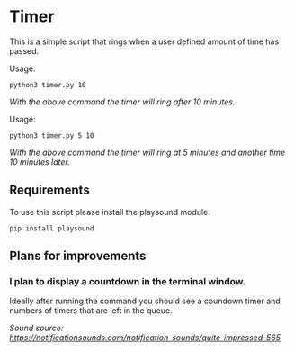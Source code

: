 # Timer

This is a simple script that rings when a user defined amount of time has passed.

Usage:

    python3 timer.py 10

*With the above command the timer will ring after 10 minutes.*

Usage:

    python3 timer.py 5 10

*With the above command the timer will ring at 5 minutes and another time 10 minutes later.*

## Requirements

To use this script please install the playsound module.

    pip install playsound

## Plans for improvements 

### I plan to display a countdown in the terminal window.

Ideally after running the command you should see a coundown timer and numbers of timers that are left in the queue.


*Sound source:*  
*https://notificationsounds.com/notification-sounds/quite-impressed-565*